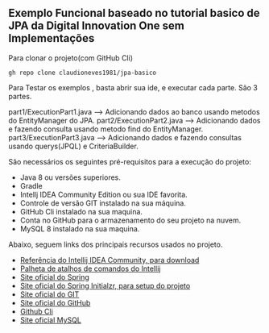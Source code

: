 <h2>Exemplo Funcional baseado no tutorial basico de JPA da Digital Innovation One sem Implementações</h2>

Para clonar o projeto(com GitHub Cli)
```
gh repo clone claudioneves1981/jpa-basico
```

Para Testar os exemplos , basta abrir sua ide, e executar cada parte. São 3 partes.

part1/ExecutionPart1.java --> Adicionando dados ao banco usando metodos do EntityManager do JPA.
part2/ExecutionPart2.java --> Adicionando dados e fazendo consulta usando metodo find do EntityManager.
part3/ExecutionPart3.java --> Adicionando dados e fazendo consultas usando querys(JPQL) e CriteriaBuilder.

São necessários os seguintes pré-requisitos para a execução do projeto:

* Java 8 ou versões superiores.
* Gradle
* Intellj IDEA Community Edition ou sua IDE favorita.
* Controle de versão GIT instalado na sua máquina.
* GitHub Cli instalado na sua maquina.
* Conta no GitHub para o armazenamento do seu projeto na nuvem.
* MySQL 8 instalado na sua maquina.


Abaixo, seguem links dos principais recursos usados no projeto.

* [Referência do Intellij IDEA Community, para download](https://www.jetbrains.com/idea/download)
* [Palheta de atalhos de comandos do Intellij](https://resources.jetbrains.com/storage/products/intellij-idea/docs/IntelliJIDEA_ReferenceCard.pdf)
* [Site oficial do Spring](https://spring.io/)
* [Site oficial do Spring Initialzr, para setup do projeto](https://start.spring.io/)
* [Site oficial do GIT](https://git-scm.com/)
* [Site oficial do GitHub](http://github.com/)
* [Github Cli](https://cli.github.com/)
* [Site oficial MySQL](https://dev.mysql.com/downloads/workbench/)
